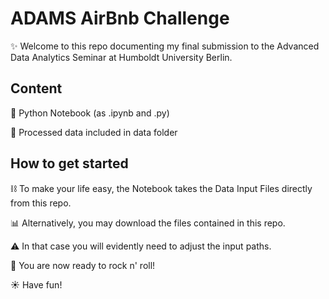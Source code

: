 # ADAMS AirBnb Challenge

:sparkles: Welcome to this repo documenting my final submission to the Advanced Data Analytics Seminar at Humboldt University Berlin. 

## Content
:snake: Python Notebook (as .ipynb and .py)

:file_folder: Processed data included in data folder 

## How to get started
:chains: To make your life easy, the Notebook takes the Data Input Files directly from this repo. 

:bar_chart: Alternatively, you may download the files contained in this repo. 

:warning: In that case you will evidently need to adjust the input paths.

:rocket: You are now ready to rock n' roll! 

:sunny: Have fun! 
